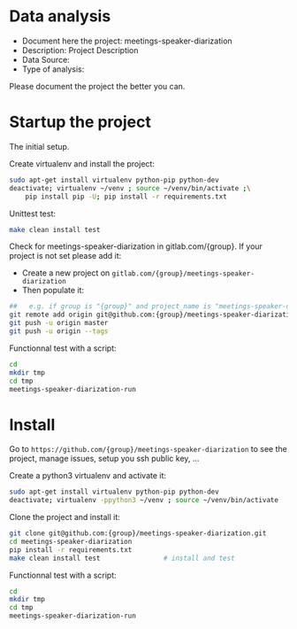 # Data analysis
- Document here the project: meetings-speaker-diarization
- Description: Project Description
- Data Source:
- Type of analysis:

Please document the project the better you can.

# Startup the project

The initial setup.

Create virtualenv and install the project:
```bash
sudo apt-get install virtualenv python-pip python-dev
deactivate; virtualenv ~/venv ; source ~/venv/bin/activate ;\
    pip install pip -U; pip install -r requirements.txt
```

Unittest test:
```bash
make clean install test
```

Check for meetings-speaker-diarization in gitlab.com/{group}.
If your project is not set please add it:

- Create a new project on `gitlab.com/{group}/meetings-speaker-diarization`
- Then populate it:

```bash
##   e.g. if group is "{group}" and project_name is "meetings-speaker-diarization"
git remote add origin git@github.com:{group}/meetings-speaker-diarization.git
git push -u origin master
git push -u origin --tags
```

Functionnal test with a script:

```bash
cd
mkdir tmp
cd tmp
meetings-speaker-diarization-run
```

# Install

Go to `https://github.com/{group}/meetings-speaker-diarization` to see the project, manage issues,
setup you ssh public key, ...

Create a python3 virtualenv and activate it:

```bash
sudo apt-get install virtualenv python-pip python-dev
deactivate; virtualenv -ppython3 ~/venv ; source ~/venv/bin/activate
```

Clone the project and install it:

```bash
git clone git@github.com:{group}/meetings-speaker-diarization.git
cd meetings-speaker-diarization
pip install -r requirements.txt
make clean install test                # install and test
```
Functionnal test with a script:

```bash
cd
mkdir tmp
cd tmp
meetings-speaker-diarization-run
```
